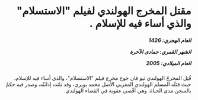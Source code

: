 <h1 dir="rtl">مقتل المخرج الهولندي لفيلم "الاستسلام" والذي أساء فيه للإسلام .</h1>

<h5 dir="rtl">العام الهجري:  1426

الشهر القمري: جمادى الآخرة

العام الميلادي: 2005</h5>

<p dir="rtl">قُتِل المخرجُ الهولندي ثيو فان جوخ مخرج فيلم "الاستسلام"، والذي أساء فيه للإسلام، حيث قتَلَه المسلم الهولندي المغربي الأصل محمد بويري، وقد تمَّت إدانتُه، وصدر فيه حكمٌ بالسجن مدى الحياة، وهي أقْصى عقوبة في القضاء الهولندي.</p></br>
